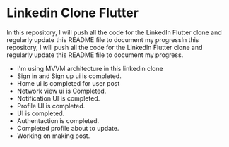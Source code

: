 # Linkedin Clone Flutter

In this repository, I will push all the code for the LinkedIn Flutter clone and regularly update this README file to document my progressIn this repository, I will push all the code for the LinkedIn Flutter clone and regularly update this README file to document my progress.

- I'm using MVVM architecture in this linkedin clone
- Sign in and Sign up ui is completed.
- Home ui is completed for user post
- Network view ui is Completed.
- Notification UI is completed.
- Profile UI is completed.
- UI is completed.
- Authentaction is completed.
- Completed profile about to update.
- Working on making post.